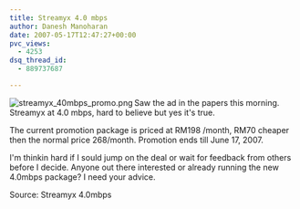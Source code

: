```yaml
---
title: Streamyx 4.0 mbps
author: Danesh Manoharan
date: 2007-05-17T12:47:27+00:00
pvc_views:
  - 4253
dsq_thread_id:
  - 889737687

---
```

[<img src="/wp-content/uploads/2007/05/streamyx_40mbps_promo.thumbnail.png" title="streamyx_40mbps_promo.png" alt="streamyx_40mbps_promo.png" align="left" />][1]Saw the ad in the papers this morning. Streamyx at 4.0 mbps, hard to believe but yes it's true.

The current promotion package is priced at RM198 /month, RM70 cheaper then the normal price 268/month. Promotion ends till June 17, 2007.

I'm thinkin hard if I sould jump on the deal or wait for feedback from others before I decide. Anyone out there interested or already running the new 4.0mbps package? I need your advice.

Source: Streamyx 4.0mbps

 [1]: /wp-content/uploads/2007/05/streamyx_40mbps_promo.png "streamyx_40mbps_promo.png"